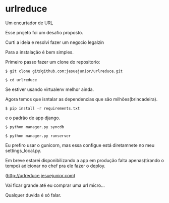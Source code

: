 urlreduce
=========

Um encurtador de URL

Esse projeto foi um desafio proposto.

Curti a ideia e resolvi fazer um negocio legalzin

Para a instalação é bem simples.

Primeiro passo fazer um clone do repositorio:

```shell
$ git clone git@github.com:jesuejunior/urlreduce.git
```

```shell
$ cd urlreduce
```

Se estiver usando virtualenv melhor ainda.

Agora temos que isntalar as dependencias que são milhões(brincadeira).

```shell
$ pip install -r requirements.txt
```
e o padrão de app django.

```shell
$ python manager.py syncdb
```

```shell
$ python manager.py runserver
```

Eu prefiro usar o gunicorn, mas essa configue está diretamnete no meu settings_local.py.


Em breve estarei disponibilizando a app em produção falta apenas(tirando o tempo) adicionar no chef pra ele fazer o deploy.


(http://urlreduce.jesuejunior.com)

Vai ficar grande até eu comprar uma url micro...

Qualquer duvida é só falar.

